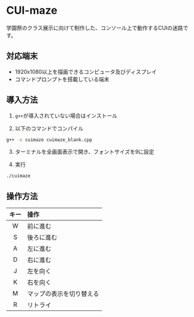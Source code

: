 # CUI-maze
学園祭のクラス展示に向けて制作した、コンソール上で動作するCUIの迷路です。

## 対応端末
- 1920x1080以上を描画できるコンピュータ及びディスプレイ
- コマンドプロンプトを搭載している端末

## 導入方法
1. `g++`が導入されていない場合はインストール

2. 以下のコマンドでコンパイル
```bash
g++ -o cuimaze cuimaze_blank.cpp
```

3. ターミナルを全画面表示で開き、フォントサイズを9に設定

4. 実行
```bash
./cuimaze
```

## 操作方法
| キー | 操作 |
| :--: | :--- |
| W | 前に進む |
| S | 後ろに進む |
| A | 左に進む |
| D | 右に進む |
| J | 左を向く |
| K | 右を向く |
| M | マップの表示を切り替える |
| R | リトライ |
